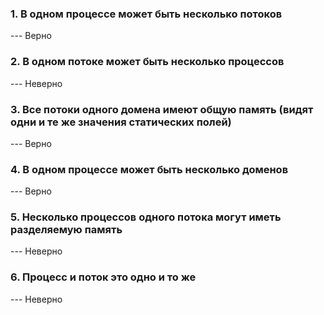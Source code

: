 <h3>1. В одном процессе может быть несколько потоков</h3>
--- Верно

<h3>2. В одном потоке может быть несколько процессов</h3>
--- Неверно

<h3>3. Все потоки одного домена имеют общую память (видят одни и те же значения статических полей)</h3>
--- Верно

<h3>4. В одном процессе может быть несколько доменов</h3>
--- Верно

<h3>5. Несколько процессов одного потока могут иметь разделяемую память</h3>
--- Неверно

<h3>6. Процесс и поток это одно и то же</h3>
--- Неверно